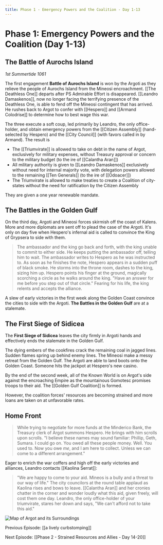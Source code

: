 ```yaml
---
title: Phase 1 - Emergency Powers and the Coalition - Day 1-13
---
```


# Phase 1: Emergency Powers and the Coalition (Day 1-13)

## The Battle of Aurochs Island

*1st Summertide 1061*

The first engagement **Battle of Aurochs Island** is won by the Argoti as they relieve the people of Aurochs Island from the Mineosi encroachment. [[The Deathless One]] departs after PS Admirable Effort is disappeared. [[Leandro Damaskenos]], now no longer facing the terrifying presence of the Deathless One, is able to fend off the Mineosi contingent that has arrived. He rushes back to Argot to confer with [[Hespero]] and [[Armand Colodrise]] to determine how to best wage this war. 

The three execute a soft coup, led primarily by Leandro, the only office-holder, and obtain emergency powers from the [[Citizen Assembly]] (hand-selected by Hespero) and the [[City Council]] (with favors called in by Armand). The result is 

- The [[Triumvirate]] is allowed to take on debt in the name of Argot, exclusively for military expenses, without Treasury approval or concern to the military budget (to the ire of [[Calantha Aran]])
- All military authority is given to [[Leandro Damaskenos]] exclusively without need for internal majority vote, with delegation powers allowed to the remaining [[Ten Generals]] (to the ire of [[Odoacer]])
- The Triumvirate is allowed to make treaties to create a Coalition of city-states without the need for ratification by the Citizen Assembly 

They are given a one year renewable mandate. 

## The Battles in the Golden Gulf

On the third day, Argoti and Mineosi forces skirmish off the coast of Kalens. More and more diplomats are sent off to plead the case of the Argoti. It's only on day five when Hespero's infernal aid is called to convince the King of Grypsera to side with them. 

> The ambassador and the king go back and forth, with the king unable to commit to either side. He keeps putting the ambassador off, telling him to wait. The ambassador writes to Hespero as he was instructed to. As soon as he finishes the note, Hespero appears in a sudden puff of black smoke. He storms into the throne room, dashes to the king, sizing him up. Hespero points his finger at the ground, magically scorching a circle as he walks around the king. "Have an answer for me before you step out of that circle." Fearing for his life, the king relents and accepts the alliance.

A slew of early victories in the first week along the Golden Coast convince the cities to side with the Argoti. **The Battles in the Golden Gulf** are at a stalemate.

## The First Siege of Sidicea

The **First Siege of Sidicea** leaves the city firmly in Argoti hands and effectively ends the stalemate in the Golden Gulf. 

The dying embers of the cookfires crack the remaining coal in jagged lines. Sudden flames spring up behind enemy lines. The Mineosi make a messy retreat from the Golden Gulf. The Argoti are able to land boots onto the Golden Coast. Someone hits the jackpot at Hespero's new casino.

By the end of the second week, all of the Known World is on Argot's side against the encroaching Empire as the mountainous Gomotesc promises troops to their aid. The [[Golden Gulf Coalition]] is formed. 

However, the coalition forces' resources are becoming strained and more loans are taken on at unfavorable rates.


## Home Front
> While trying to negotiate for more funds at the Minderico Bank, the Treasury clerk of Argot summons Hespero. He brings with him scrolls upon scrolls. "I believe these names may sound familiar: Phillip, Geth, Sumara. I could go on. You owed all these people money. Well. You used to. Now you owe _me_, and I am here to collect. Unless we can come to a different arrangement."

Eager to enrich the war coffers and high off the early victories and alliances, Leandro contacts [[Kaolina Serrat]]:

> "We are happy to come to your aid. Mineos is a bully and a threat to our way of life." The city councilors at the round table applaud as Kaolina rises and bows to leave. [[Calantha Aran]] and her cronies chatter in the corner and wonder loudly what this aid, given freely, will cost them one day. Leandro, the only office-holder of your triumvirate, stares her down and says, "We can't afford not to take this aid."

![Map of Argot and its Surroundings](/assets/Map.png)

Previous Episode: [[a lively curbstomping]]

Next Episode: [[Phase 2 - Strained Resources and Allies - Day 14-20]]
